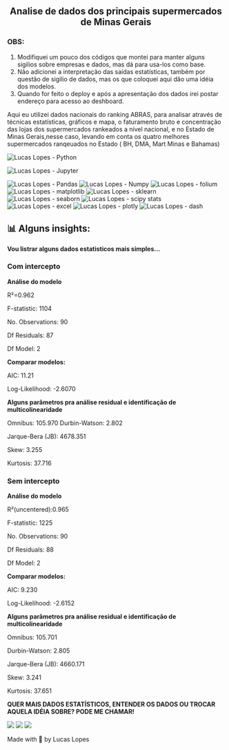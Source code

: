 <h2 align="center"> Analise de dados dos principais supermercados de Minas Gerais </h2> 

<h3> OBS: </h3>
<align="center"> 
  
  1. Modifiquei um pouco dos códigos que montei para manter alguns sigilios sobre empresas e dados, mas dá para usa-los como base.
  2. Não adicionei a interpretação das saídas estatísticas, também por questão de sigilio de dados, mas os que coloquei aqui dão uma idéia dos modelos.
  3. Quando for feito o deploy e após a apresentação dos dados irei postar endereço para acesso ao deshboard.

Aqui eu utilizei dados nacionais do ranking ABRAS, para analisar através de técnicas estatísticas, gráficos e mapa, o faturamento bruto e concentração das lojas dos supermercados rankeados a nível nacional, e no Estado de Minas Gerais,nesse caso, levando em conta os quatro melhores supermercados ranqeuados no Estado (  BH, DMA, Mart Minas e Bahamas)

![Lucas Lopes - Python](https://img.shields.io/badge/Python-3776AB?style=for-the-badge&logo=python&logoColor=white)

![Lucas Lopes - Jupyter](https://img.shields.io/badge/Jupyter-black?style=for-the-badge&logo=Jupyter)

![Lucas Lopes - Pandas](https://img.shields.io/badge/-Pandas-9cf?style=for-the-badge&logo=Pandas)
![Lucas Lopes - Numpy](https://img.shields.io/badge/-Numpy-blue?style=for-the-badge&logo=Numpy)
![Lucas Lopes - folium](https://img.shields.io/badge/-folium-black?style=for-the-badge&logo=folium)
![Lucas Lopes - matplotlib](https://img.shields.io/badge/-matplotlib-blue?style=for-the-badge&logo=matplotlib)
![Lucas Lopes - sklearn](https://img.shields.io/badge/-sklearn-green?style=for-the-badge&logo=sklearn)
![Lucas Lopes - seaborn](https://img.shields.io/badge/-seaborn-black?style=for-the-badge&logo=seaborn)
![Lucas Lopes - scipy stats](https://img.shields.io/badge/-scipystats-9cf?style=for-the-badge&logo=scipystats)
![Lucas Lopes - excel](https://img.shields.io/badge/-Excel-green?style=for-the-badge&logo=Excel)
![Lucas Lopes - plotly](https://img.shields.io/badge/-Plotly-blue?style=for-the-badge&logo=Plotly)
![Lucas Lopes - dash](https://img.shields.io/badge/-Dash-blue?style=for-the-badge&logo=Dash)


<h2>📊 Alguns insights: </h2> 

<b> Vou listrar alguns dados estatisticos mais simples...</b>

<h3> Com intercepto </h3>

<b> Análise do modelo </b>

R²=0.962 

F-statistic:	1104 

No. Observations:	90

Df Residuals:	87

Df Model:	2

<b> Comparar modelos: </b>

AIC:	11.21

Log-Likelihood:	-2.6070

<b> Alguns parâmetros pra análise residual e identificação de multicolinearidade </b>

Omnibus:	105.970	
Durbin-Watson:	2.802

Jarque-Bera (JB):	4678.351

Skew:	3.255

Kurtosis:	37.716

<h3> Sem intercepto </h3>

<b> Análise do modelo </b>

R²(uncentered):0.965

F-statistic:	1225

No. Observations:	90

Df Residuals:	88

Df Model:	2

<b> Comparar modelos: </b>

AIC:	9.230

Log-Likelihood:	-2.6152

<b> Alguns parâmetros pra análise residual e identificação de multicolinearidade </b>

Omnibus:	105.701	

Durbin-Watson:	2.805

Jarque-Bera (JB):	4660.171

Skew:	3.241

Kurtosis:	37.651

<b> QUER MAIS DADOS ESTATÍSTICOS, ENTENDER OS DADOS OU TROCAR AQUELA IDÉIA SOBRE? PODE ME CHAMAR! </b>

<a href="https://www.linkedin.com/in/lucas-lopes-br/" alt="linkedin" target="_blank"><img src="https://img.shields.io/badge/LinkedIn-%230077B5.svg?&style=flat-square&logo=linkedin&logoColor=white"></a> 
<a href="https://wa.me/5532998342365" alt="WhatsApp" target="_blank"><img src="https://img.shields.io/badge/-WhatsApp-25d366?style=flat-square&labelColor=25d366&logo=whatsapp&logoColor=white&link=https://wa.me/5584981430120"/></a>
<a href="mailto:lucas.aguiarlopes26@gmail.com" alt="gmail" target="_blank"><img src="https://img.shields.io/badge/-Gmail-FF0000?style=flat-square&labelColor=FF0000&logo=gmail&logoColor=white&link=mailto:tassiofernandescosta@gmail.com" /></a>




Made with 💖 by Lucas Lopes

